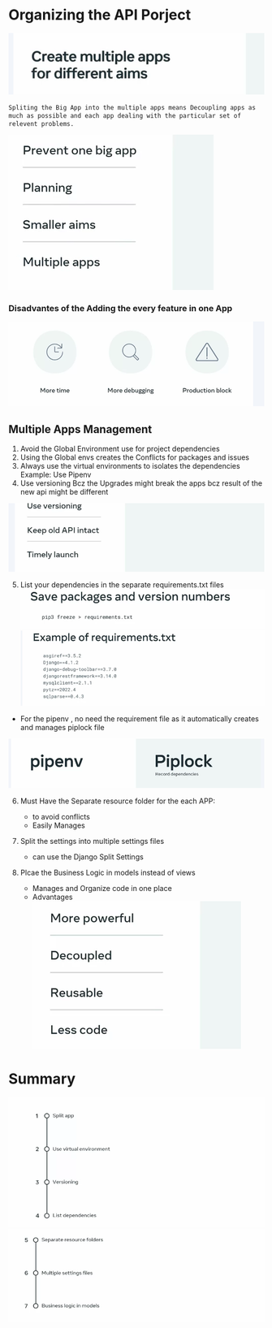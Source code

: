 #
# Organizing the API Porject 

![alt text](Images_OrganizingBookListAPI/image.png)

```
Spliting the Big App into the multiple apps means Decoupling apps as much as possible and each app dealing with the particular set of relevent problems.

```
![alt text](Images_OrganizingBookListAPI/image-1.png)

### Disadvantes of the Adding the every feature in one App
![alt text](Images_OrganizingBookListAPI/image-2.png)

## Multiple Apps Management

1. Avoid the Global Environment use for project dependencies
2. Using the Global envs creates the Conflicts for packages and issues 
3. Always use the virtual environments to isolates the dependencies
  Example: Use Pipenv  
4. Use versioning Bcz the Upgrades might break the apps bcz result of the new api might be different 

![alt text](Images_OrganizingBookListAPI/image-3.png)

5. List your dependencies in the separate requirements.txt files 
![alt text](Images_OrganizingBookListAPI/image-4.png)
![alt text](Images_OrganizingBookListAPI/image-5.png)

- For the pipenv , no need the requirement file as it automatically creates and manages piplock file

![alt text](Images_OrganizingBookListAPI/image-6.png)

6. Must Have the Separate resource folder for the each APP:
    - to avoid conflicts 
    - Easily Manages 

7. Split the settings into multiple settings files
    - can use the Django Split Settings 
8. Plcae the Business Logic in models instead of views

    - Manages and Organize code in one place
    - Advantages  
    ![alt text](Images_OrganizingBookListAPI/image-7.png)


# Summary 
![alt text](Images_OrganizingBookListAPI/image-8.png)
![alt text](Images_OrganizingBookListAPI/image-9.png)
